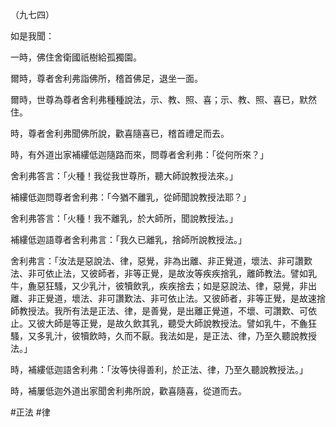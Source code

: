 （九七四）

如是我聞：

一時，佛住舍衛國祇樹給孤獨園。

爾時，尊者舍利弗詣佛所，稽首佛足，退坐一面。

爾時，世尊為尊者舍利弗種種說法，示、教、照、喜；示、教、照、喜已，默然住。

時，尊者舍利弗聞佛所說，歡喜隨喜已，稽首禮足而去。

時，有外道出家補縷低迦隨路而來，問尊者舍利弗：「從何所來？」

舍利弗答言：「火種！我從我世尊所，聽大師說教授法來。」

補縷低迦問尊者舍利弗：「今猶不離乳，從師聞說教授法耶？」

舍利弗答言：「火種！我不離乳，於大師所，聞說教授法。」

補縷低迦語尊者舍利弗言：「我久已離乳，捨師所說教授法。」

舍利弗言：「汝法是惡說法、律，惡覺，非為出離、非正覺道，壞法、非可讚歎法、非可依止法，又彼師者，非等正覺，是故汝等疾疾捨乳，離師教法。譬如乳牛，麁惡狂騷，又少乳汁，彼犢飲乳，疾疾捨去；如是惡說法、律，惡覺，非出離、非正覺道，壞法、非可讚歎法、非可依止法。又彼師者，非等正覺，是故速捨師教授法。我所有法是正法、律，是善覺，是出離正覺道，不壞、可讚歎、可依止。又彼大師是等正覺，是故久飲其乳，聽受大師說教授法。譬如乳牛，不麁狂騷，又多乳汁，彼犢飲時，久而不厭。我法如是，是正法、律，乃至久聽說教授法。」

時，補縷低迦語舍利弗：「汝等快得善利，於正法、律，乃至久聽說教授法。」

時，補屢低迦外道出家聞舍利弗所說，歡喜隨喜，從道而去。





#正法
#律
